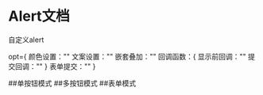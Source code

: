 # Alert文档
自定义alert

opt={
  颜色设置：""
  文案设置：""
  嵌套叠加：""
  回调函数：{
     显示前回调：""
     提交回调：""
  }
  表单提交：""
}

##单按钮模式
##多按钮模式
##表单模式